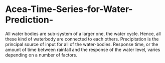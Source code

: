 # Acea-Time-Series-for-Water-Prediction-
All water bodies  are sub-system of a larger one, the water cycle.   Hence, all these kind of waterbody are connected to each others.  Precipitation is the principal source of input for all of the water-bodies.   Response time, or the amount of time between rainfall and the response of the water level, varies depending on a number of factors.
